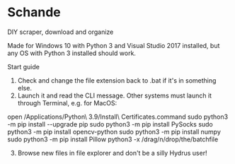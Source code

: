 # Schande
DIY scraper, download and organize

Made for Windows 10 with Python 3 and Visual Studio 2017 installed, but any OS with Python 3 installed should work.

Start guide
1. Check and change the file extension back to .bat if it's in something else.
2. Launch it and read the CLI message. Other systems must launch it through Terminal, e.g. for MacOS:

open /Applications/Python\ 3.9/Install\ Certificates.command
sudo python3 -m pip install --upgrade pip
sudo python3 -m pip install PySocks
sudo python3 -m pip install opencv-python
sudo python3 -m pip install numpy
sudo python3 -m pip install Pillow
python3 -x /drag/n/drop/the/batchfile

3. Browse new files in file explorer and don't be a silly Hydrus user!
